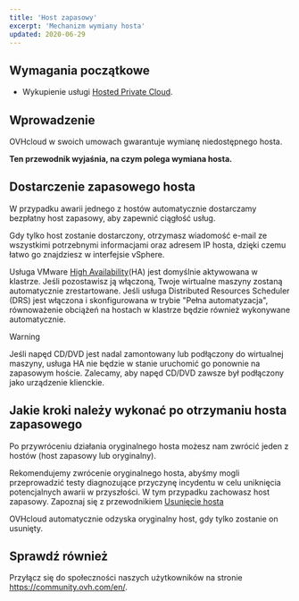 ```yaml
---
title: 'Host zapasowy'
excerpt: 'Mechanizm wymiany hosta'
updated: 2020-06-29
---
```


## Wymagania początkowe

- Wykupienie usługi [Hosted Private Cloud](https://www.ovhcloud.com/pl/enterprise/products/hosted-private-cloud/).

## Wprowadzenie

OVHcloud w swoich umowach gwarantuje wymianę niedostępnego hosta.

**Ten przewodnik wyjaśnia, na czym polega wymiana hosta.**

## Dostarczenie zapasowego hosta

W przypadku awarii jednego z hostów automatycznie dostarczamy bezpłatny host zapasowy, aby zapewnić ciągłość usług. 

Gdy tylko host zostanie dostarczony, otrzymasz wiadomość e-mail ze wszystkimi potrzebnymi informacjami oraz adresem IP hosta, dzięki czemu łatwo go znajdziesz w interfejsie vSphere.

Usługa VMware [High Availability](vmware_ha_high_availability2.)(HA) jest domyślnie aktywowana w klastrze. Jeśli pozostawisz ją włączoną, Twoje wirtualne maszyny zostaną automatycznie zrestartowane. Jeśli usługa Distributed Resources Scheduler (DRS) jest włączona i skonfigurowana w trybie "Pełna automatyzacja", równoważenie obciążeń na hostach w klastrze będzie również wykonywane automatycznie.

> [!warning]
> 
> Jeśli napęd CD/DVD jest nadal zamontowany lub podłączony do wirtualnej maszyny, usługa HA nie będzie w stanie uruchomić go ponownie na zapasowym hoście. Zalecamy, aby napęd CD/DVD zawsze był podłączony jako urządzenie klienckie.
>

## Jakie kroki należy wykonać po otrzymaniu hosta zapasowego

Po przywróceniu działania oryginalnego hosta możesz nam zwrócić jeden z hostów (host zapasowy lub oryginalny).

Rekomendujemy zwrócenie oryginalnego hosta, abyśmy mogli przeprowadzić testy diagnozujące przyczynę incydentu w celu uniknięcia potencjalnych awarii w przyszłości. W tym przypadku zachowasz host zapasowy. Zapoznaj się z przewodnikiem [Usunięcie hosta](delete_host2.)

OVHcloud automatycznie odzyska oryginalny host, gdy tylko zostanie on usunięty.

## Sprawdź również

Przyłącz się do społeczności naszych użytkowników na stronie <https://community.ovh.com/en/>.
